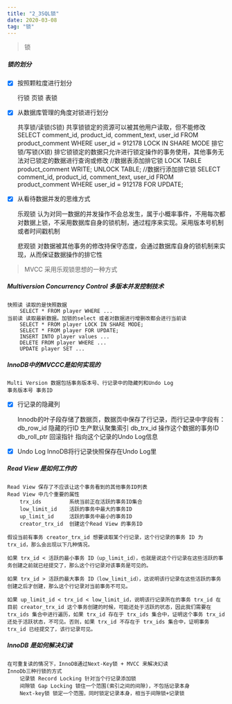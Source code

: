```yaml
---
title: "2_3SQL锁"
date: 2020-03-08
tag: "锁" 
---
```


> 锁

##### 锁的划分

- [x] 按照颗粒度进行划分


    行锁
    页锁
    表锁
    
- [x] 从数据库管理的角度对锁进行划分


    共享锁/读锁(S锁) 共享锁锁定的资源可以被其他用户读取，但不能修改
        SELECT comment_id, product_id, comment_text, user_id FROM product_comment WHERE user_id = 912178 LOCK IN SHARE MODE
    排它锁/写锁(X锁) 排它锁锁定的数据只允许进行锁定操作的事务使用，其他事务无法对已锁定的数据进行查询或修改
        //数据表添加排它锁
        LOCK TABLE product_comment WRITE;
        UNLOCK TABLE;
        //数据行添加排它锁
        SELECT comment_id, product_id, comment_text, user_id FROM product_comment WHERE user_id = 912178 FOR UPDATE;

- [x] 从看待数据并发的思维方式


    乐观锁 认为对同一数据的并发操作不会总发生，属于小概率事件，不用每次都对数据上锁，不采用数据库自身的锁机制，通过程序来实现。采用版本号机制或者时间戳机制

    悲观锁 对数据被其他事务的修改持保守态度，会通过数据库自身的锁机制来实现，从而保证数据操作的排它性
    
> MVCC 采用乐观锁思想的一种方式


##### Multiversion Concurrency Control 多版本并发控制技术

    快照读 读取的是快照数据
        SELECT * FROM player WHERE ...
    当前读 读取最新数据。加锁的select 或者对数据进行增删改都会进行当前读
        SELECT * FROM player LOCK IN SHARE MODE;
        SELECT * FROM player FOR UPDATE;
        INSERT INTO player values ...
        DELETE FROM player WHERE ...
        UPDATE player SET ...

##### InnoDB中的MVCCC是如何实现的

    Multi Version 数据包括事务版本号、行记录中的隐藏列和Undo Log
    事务版本号 事务ID
    
- [x] 行记录的隐藏列


    Innodb的叶子段存储了数据页，数据页中保存了行记录，而行记录中字段有：
        db_row_id 隐藏的行ID 生产默认聚集索引
        db_trx_id 操作这个数据的事务ID 
        db_roll_ptr 回滚指针 指向这个记录的Undo Log信息
    
- [x] Undo Log InnoDB将行记录快照保存在Undo Log里

##### Read View 是如何工作的

    Read View 保存了不应该让这个事务看到的其他事务ID列表
    Read View 中几个重要的属性
        trx_ids         系统当前正在活跃的事务ID集合
        low_limit_id    活跃的事务中最大的事务ID
        up_limit_id     活跃的事务中最小的事务ID
        creator_trx_id  创建这个Read View 的事务ID

    假设当前有事务 creator_trx_id 想要读取某个行记录，这个行记录的事务 ID 为 trx_id，那么会出现以下几种情况。

    如果 trx_id < 活跃的最小事务 ID（up_limit_id），也就是说这个行记录在这些活跃的事务创建之前就已经提交了，那么这个行记录对该事务是可见的。

    如果 trx_id > 活跃的最大事务 ID（low_limit_id），这说明该行记录在这些活跃的事务创建之后才创建，那么这个行记录对当前事务不可见。

    如果 up_limit_id < trx_id < low_limit_id，说明该行记录所在的事务 trx_id 在目前 creator_trx_id 这个事务创建的时候，可能还处于活跃的状态，因此我们需要在 trx_ids 集合中进行遍历，如果 trx_id 存在于 trx_ids 集合中，证明这个事务 trx_id 还处于活跃状态，不可见。否则，如果 trx_id 不存在于 trx_ids 集合中，证明事务 trx_id 已经提交了，该行记录可见。
    
##### InnoDB 是如何解决幻读

    在可重复读的情况下，InnoDB通过Next-Key锁 + MVCC 来解决幻读
    InnoDb三种行锁的方式
        记录锁 Record Locking 针对当个行记录添加锁
        间隙锁 Gap Locking 锁住一个范围(索引之间的间隙)，不包括记录本身
        Next-key锁 锁定一个范围，同时锁定记录本身，相当于间隙锁+记录锁
